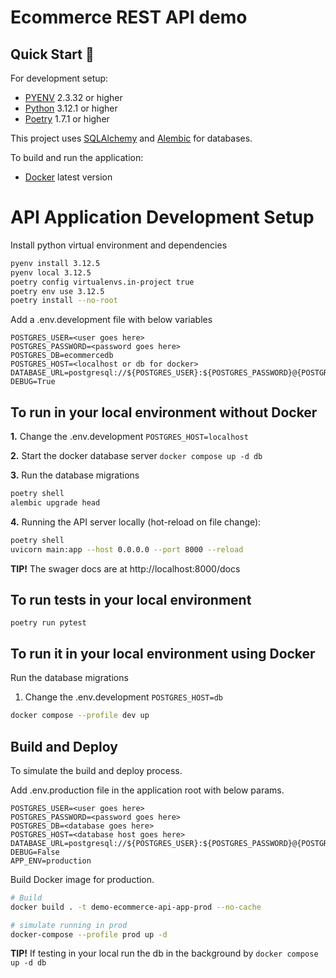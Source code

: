 # Ecommerce REST API demo

## Quick Start 🚀

For development setup:

- [PYENV](https://github.com/pyenv/pyenv) 2.3.32 or higher
- [Python](https://www.python.org/downloads/) 3.12.1 or higher
- [Poetry](https://python-poetry.org/docs/#installing-with-the-official-installer) 1.7.1 or higher

This project uses [SQLAlchemy](http://sqlalche.me) and [Alembic](https://alembic.sqlalchemy.org) for databases.

To build and run the application:

- [Docker](https://www.docker.com/products/docker-desktop/) latest version

# API Application Development Setup

Install python virtual environment and dependencies

```bash
pyenv install 3.12.5
pyenv local 3.12.5
poetry config virtualenvs.in-project true
poetry env use 3.12.5
poetry install --no-root
```

Add a .env.development file with below variables

```
POSTGRES_USER=<user goes here>
POSTGRES_PASSWORD=<password goes here>
POSTGRES_DB=ecommercedb
POSTGRES_HOST=<localhost or db for docker>
DATABASE_URL=postgresql://${POSTGRES_USER}:${POSTGRES_PASSWORD}@{POSTGRES_HOST}:5432/${POSTGRES_DB}
DEBUG=True
```

## To run in your local environment without Docker

**1.** Change the .env.development `POSTGRES_HOST=localhost`

**2.** Start the docker database server `docker compose up -d db`

**3.** Run the database migrations

```bash
poetry shell
alembic upgrade head
```

**4.** Running the API server locally (hot-reload on file change):

```bash
poetry shell
uvicorn main:app --host 0.0.0.0 --port 8000 --reload
```

**TIP!** The swager docs are at http://localhost:8000/docs

## To run tests in your local environment

```
poetry run pytest
```

## To run it in your local environment using Docker

Run the database migrations

1. Change the .env.development `POSTGRES_HOST=db`

```bash
docker compose --profile dev up
```

## Build and Deploy

To simulate the build and deploy process.

Add .env.production file in the application root with below params.

```
POSTGRES_USER=<user goes here>
POSTGRES_PASSWORD=<password goes here>
POSTGRES_DB=<database goes here>
POSTGRES_HOST=<database host goes here>
DATABASE_URL=postgresql://${POSTGRES_USER}:${POSTGRES_PASSWORD}@{POSTGRES_HOST}:5432/${POSTGRES_DB}
DEBUG=False
APP_ENV=production
```

Build Docker image for production.

```bash
# Build
docker build . -t demo-ecommerce-api-app-prod --no-cache

# simulate running in prod
docker-compose --profile prod up -d
```

**TIP!** If testing in your local run the db in the background by `docker compose up -d db`